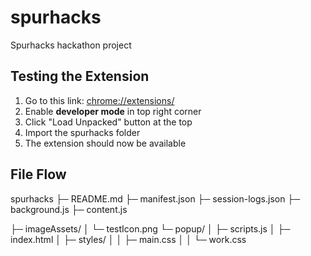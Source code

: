 # spurhacks
Spurhacks hackathon project

## Testing the Extension
1. Go to this link: [chrome://extensions/](chrome://extensions/)
2. Enable **developer mode** in top right corner
3. Click "Load Unpacked" button at the top
4. Import the spurhacks folder
5. The extension should now be available

## File Flow
spurhacks
├─ README.md
├─ manifest.json
├─ session-logs.json
├─ background.js
├─ content.js

├─ imageAssets/
│  └─ testIcon.png
└─ popup/
│  ├─ scripts.js
│  ├─ index.html
│  ├─ styles/
│  │  ├─ main.css
│  │  └─ work.css
